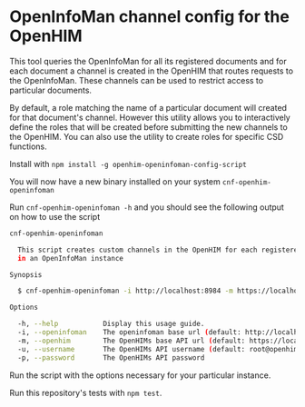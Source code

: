 OpenInfoMan channel config for the OpenHIM
==========================================

This tool queries the OpenInfoMan for all its registered documents and for each document a channel is created in the OpenHIM that routes requests to the OpenInfoMan. These channels can be used to restrict access to particular documents.

By default, a role matching the name of a particular document will created for that document's channel. However this utility allows you to interactively define the roles that will be created before submitting the new channels to the OpenHIM. You can also use the utility to create roles for specific CSD functions.

Install with `npm install -g openhim-openinfoman-config-script`

You will now have a new binary installed on your system `cnf-openhim-openinfoman`

Run `cnf-openhim-openinfoman -h` and you should see the following output on how to use the script

```sh
cnf-openhim-openinfoman

  This script creates custom channels in the OpenHIM for each registered document
  in an OpenInfoMan instance

Synopsis

  $ cnf-openhim-openinfoman -i http://localhost:8984 -m https://localhost:8080 -u root@openhim.org -p password

Options

  -h, --help           Display this usage guide.
  -i, --openinfoman    The openinfoman base url (default: http://localhost:8984)
  -m, --openhim        The OpenHIMs base API url (default: https://localhost:8080)
  -u, --username       The OpenHIMs API username (default: root@openhim.org)
  -p, --password       The OpenHIMs API password

```

Run the script with the options necessary for your particular instance.

Run this repository's tests with `npm test`.
